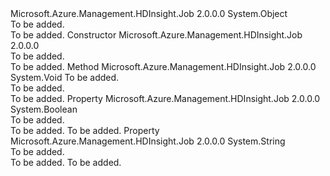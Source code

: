 <Type Name="MockSupport" FullName="Microsoft.Azure.Management.HDInsight.Job.Models.MockSupport">
  <TypeSignature Language="C#" Value="public class MockSupport" />
  <TypeSignature Language="ILAsm" Value=".class public auto ansi beforefieldinit MockSupport extends System.Object" />
  <TypeSignature Language="DocId" Value="T:Microsoft.Azure.Management.HDInsight.Job.Models.MockSupport" />
  <TypeSignature Language="VB.NET" Value="Public Class MockSupport" />
  <TypeSignature Language="F#" Value="type MockSupport = class" />
  <AssemblyInfo>
    <AssemblyName>Microsoft.Azure.Management.HDInsight.Job</AssemblyName>
    <AssemblyVersion>2.0.0.0</AssemblyVersion>
  </AssemblyInfo>
  <Base>
    <BaseTypeName>System.Object</BaseTypeName>
  </Base>
  <Interfaces />
  <Docs>
    <summary>To be added.</summary>
    <remarks>To be added.</remarks>
  </Docs>
  <Members>
    <Member MemberName=".ctor">
      <MemberSignature Language="C#" Value="public MockSupport ();" />
      <MemberSignature Language="ILAsm" Value=".method public hidebysig specialname rtspecialname instance void .ctor() cil managed" />
      <MemberSignature Language="DocId" Value="M:Microsoft.Azure.Management.HDInsight.Job.Models.MockSupport.#ctor" />
      <MemberSignature Language="VB.NET" Value="Public Sub New ()" />
      <MemberType>Constructor</MemberType>
      <AssemblyInfo>
        <AssemblyName>Microsoft.Azure.Management.HDInsight.Job</AssemblyName>
        <AssemblyVersion>2.0.0.0</AssemblyVersion>
      </AssemblyInfo>
      <Parameters />
      <Docs>
        <summary>To be added.</summary>
        <remarks>To be added.</remarks>
      </Docs>
    </Member>
    <Member MemberName="Delay">
      <MemberSignature Language="C#" Value="public static void Delay (TimeSpan duration);" />
      <MemberSignature Language="ILAsm" Value=".method public static hidebysig void Delay(valuetype System.TimeSpan duration) cil managed" />
      <MemberSignature Language="DocId" Value="M:Microsoft.Azure.Management.HDInsight.Job.Models.MockSupport.Delay(System.TimeSpan)" />
      <MemberSignature Language="VB.NET" Value="Public Shared Sub Delay (duration As TimeSpan)" />
      <MemberSignature Language="F#" Value="static member Delay : TimeSpan -&gt; unit" Usage="Microsoft.Azure.Management.HDInsight.Job.Models.MockSupport.Delay duration" />
      <MemberType>Method</MemberType>
      <AssemblyInfo>
        <AssemblyName>Microsoft.Azure.Management.HDInsight.Job</AssemblyName>
        <AssemblyVersion>2.0.0.0</AssemblyVersion>
      </AssemblyInfo>
      <ReturnValue>
        <ReturnType>System.Void</ReturnType>
      </ReturnValue>
      <Parameters>
        <Parameter Name="duration" Type="System.TimeSpan" />
      </Parameters>
      <Docs>
        <param name="duration">To be added.</param>
        <summary>To be added.</summary>
        <remarks>To be added.</remarks>
      </Docs>
    </Member>
    <Member MemberName="RunningMocked">
      <MemberSignature Language="C#" Value="public static bool RunningMocked { get; set; }" />
      <MemberSignature Language="ILAsm" Value=".property bool RunningMocked" />
      <MemberSignature Language="DocId" Value="P:Microsoft.Azure.Management.HDInsight.Job.Models.MockSupport.RunningMocked" />
      <MemberSignature Language="VB.NET" Value="Public Shared Property RunningMocked As Boolean" />
      <MemberSignature Language="F#" Value="member this.RunningMocked : bool with get, set" Usage="Microsoft.Azure.Management.HDInsight.Job.Models.MockSupport.RunningMocked" />
      <MemberType>Property</MemberType>
      <AssemblyInfo>
        <AssemblyName>Microsoft.Azure.Management.HDInsight.Job</AssemblyName>
        <AssemblyVersion>2.0.0.0</AssemblyVersion>
      </AssemblyInfo>
      <ReturnValue>
        <ReturnType>System.Boolean</ReturnType>
      </ReturnValue>
      <Docs>
        <summary>To be added.</summary>
        <value>To be added.</value>
        <remarks>To be added.</remarks>
      </Docs>
    </Member>
    <Member MemberName="TestExecutionFolder">
      <MemberSignature Language="C#" Value="public static string TestExecutionFolder { get; set; }" />
      <MemberSignature Language="ILAsm" Value=".property string TestExecutionFolder" />
      <MemberSignature Language="DocId" Value="P:Microsoft.Azure.Management.HDInsight.Job.Models.MockSupport.TestExecutionFolder" />
      <MemberSignature Language="VB.NET" Value="Public Shared Property TestExecutionFolder As String" />
      <MemberSignature Language="F#" Value="member this.TestExecutionFolder : string with get, set" Usage="Microsoft.Azure.Management.HDInsight.Job.Models.MockSupport.TestExecutionFolder" />
      <MemberType>Property</MemberType>
      <AssemblyInfo>
        <AssemblyName>Microsoft.Azure.Management.HDInsight.Job</AssemblyName>
        <AssemblyVersion>2.0.0.0</AssemblyVersion>
      </AssemblyInfo>
      <ReturnValue>
        <ReturnType>System.String</ReturnType>
      </ReturnValue>
      <Docs>
        <summary>To be added.</summary>
        <value>To be added.</value>
        <remarks>To be added.</remarks>
      </Docs>
    </Member>
  </Members>
</Type>